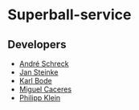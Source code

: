 # Superball-service

## Developers
* <a href="https://github.com/gossie" target="_blank">André Schreck</a>
* <a href="https://github.com/jan-xyz" target="_blank">Jan Steinke </a>
* <a href="https://github.com/kpbode" target="_blank">Karl Bode</a>
* <a href="https://github.com/FoxNeo" target="_blank">Miguel Caceres</a>
* <a href="https://github.com/PhilippKatze" target="_blank">Philipp Klein</a>
